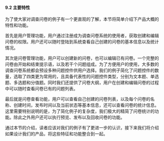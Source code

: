 #### 9.2 主要特性

为了使大家对调查问卷的例子有一个更直观的了解，本节将简单介绍下产品大概的特性和功能。

首先是用户管理功能，用户通过注册成为调查问卷系统的使用者，获取创建和编辑问卷的权限。用户还可以随时登陆到系统查看自己创建的问卷的基本信息以及统计情况。

其次是问卷管理功能，用户可以创建新的问卷，也可以编辑已有问卷。一个完整的问卷由开始和结束提示语，以及若干个问题组成。为了方便用户的使用，大多数的调查问卷系统都会预设多种问题控件供用户选择。我们的例子简化了问题控件的数量，选取了四类更为常用的，且具备代表性的问题控件类型，分别为文本题、单选题、多选题和分值题。同时我们还提供了问卷大纲，用户在创建和编辑问卷的过程中可以随时查看问卷已有的问题列表。

最后就是问卷查看功能，用户可以查看自己创建的问卷列表，以及每个问卷的名称、创建时间，发布时间以及当前状态等基本信息，还可以查看问卷的统计信息。这里需要特别说明的是，为了简化例子的复杂度，我们极大的精简了问卷统计的功能。除此之外用户还可以执行预览、发布以及回收问卷的功能。

通过本节的介绍，读者应该对我们的例子有了更进一步的认识，接下来我们将介绍如果设计我们的产品，将这些特征和功能整合到一起。